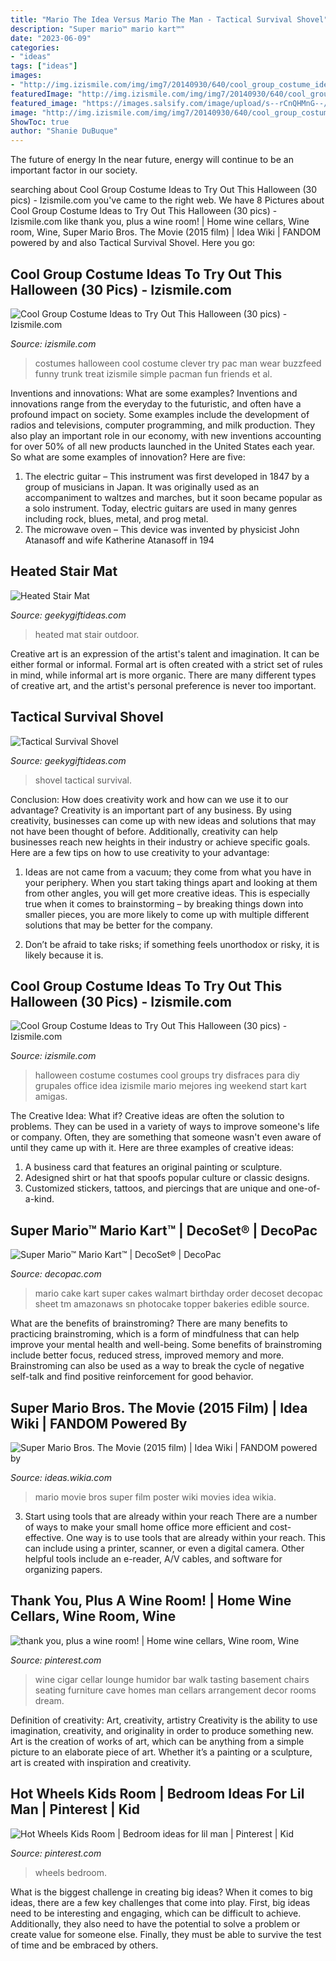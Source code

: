 ```yaml
---
title: "Mario The Idea Versus Mario The Man - Tactical Survival Shovel"
description: "Super mario™ mario kart™"
date: "2023-06-09"
categories:
- "ideas"
tags: ["ideas"]
images:
- "http://img.izismile.com/img/img7/20140930/640/cool_group_costume_ideas_to_try_out_this_halloween_640_13.jpg"
featuredImage: "http://img.izismile.com/img/img7/20140930/640/cool_group_costume_ideas_to_try_out_this_halloween_640_17.jpg"
featured_image: "https://images.salsify.com/image/upload/s--rCnQHMnG--/cs_srgb/qouhlhhrxhv0i7vrodsn.jpg"
image: "http://img.izismile.com/img/img7/20140930/640/cool_group_costume_ideas_to_try_out_this_halloween_640_13.jpg"
ShowToc: true
author: "Shanie DuBuque"
---
```



The future of energy
In the near future, energy will continue to be an important factor in our society.

	

		
searching about Cool Group Costume Ideas to Try Out This Halloween (30 pics) - Izismile.com you've came to the right web. We have 8 Pictures about Cool Group Costume Ideas to Try Out This Halloween (30 pics) - Izismile.com like thank you, plus a wine room! | Home wine cellars, Wine room, Wine, Super Mario Bros. The Movie (2015 film) | Idea Wiki | FANDOM powered by and also Tactical Survival Shovel. Here you go:
		
    
## Cool Group Costume Ideas To Try Out This Halloween (30 Pics) - Izismile.com

<img loading=lazy src="http://img.izismile.com/img/img7/20140930/640/cool_group_costume_ideas_to_try_out_this_halloween_640_13.jpg" onerror="this.onerror=null;this.src='https://tse1.mm.bing.net/th?id=OIP.aJH8xiVCG2H6Wv71gPtqswHaHM&amp;pid=15.1';" alt="Cool Group Costume Ideas to Try Out This Halloween (30 pics) - Izismile.com">

_Source: izismile.com_

>costumes halloween cool costume clever try pac man wear buzzfeed funny trunk treat izismile simple pacman fun friends et al. 

	

Inventions and innovations: What are some examples?
Inventions and innovations range from the everyday to the futuristic, and often have a profound impact on society. Some examples include the development of radios and televisions, computer programming, and milk production. They also play an important role in our economy, with new inventions accounting for over 50% of all new products launched in the United States each year. So what are some examples of innovation? Here are five: 
1) The electric guitar – This instrument was first developed in 1847 by a group of musicians in Japan. It was originally used as an accompaniment to waltzes and marches, but it soon became popular as a solo instrument. Today, electric guitars are used in many genres including rock, blues, metal, and prog metal. 
2) The microwave oven – This device was invented by physicist John Atanasoff and wife Katherine Atanasoff in 194
    
## Heated Stair Mat

<img loading=lazy src="https://www.geekygiftideas.com/wp-content/uploads/heated-outdoor-stair-mat-dr-power-equipment-1.jpg" onerror="this.onerror=null;this.src='https://tse3.mm.bing.net/th?id=OIP.m1NjMOSuvLOIw-GXhdjijAHaHa&amp;pid=15.1';" alt="Heated Stair Mat">

_Source: geekygiftideas.com_

>heated mat stair outdoor. 

	

Creative art is an expression of the artist's talent and imagination. It can be either formal or informal. Formal art is often created with a strict set of rules in mind, while informal art is more organic. There are many different types of creative art, and the artist's personal preference is never too important.

    
## Tactical Survival Shovel

<img loading=lazy src="https://www.geekygiftideas.com/wp-content/uploads/m48-tactical-shovel-entrenchment-tool-with-axe-blade-sheath-1.jpg" onerror="this.onerror=null;this.src='https://tse4.mm.bing.net/th?id=OIP.SbF-Z8S5mALuXV-osMdJHwHaHa&amp;pid=15.1';" alt="Tactical Survival Shovel">

_Source: geekygiftideas.com_

>shovel tactical survival. 

	

Conclusion: How does creativity work and how can we use it to our advantage?
Creativity is an important part of any business. By using creativity, businesses can come up with new ideas and solutions that may not have been thought of before. Additionally, creativity can help businesses reach new heights in their industry or achieve specific goals. Here are a few tips on how to use creativity to your advantage: 
1. Ideas are not came from a vacuum; they come from what you have in your periphery. When you start taking things apart and looking at them from other angles, you will get more creative ideas. This is especially true when it comes to brainstorming – by breaking things down into smaller pieces, you are more likely to come up with multiple different solutions that may be better for the company. 

2. Don’t be afraid to take risks; if something feels unorthodox or risky, it is likely because it is.

    
## Cool Group Costume Ideas To Try Out This Halloween (30 Pics) - Izismile.com

<img loading=lazy src="http://img.izismile.com/img/img7/20140930/640/cool_group_costume_ideas_to_try_out_this_halloween_640_17.jpg" onerror="this.onerror=null;this.src='https://tse3.mm.bing.net/th?id=OIP._1lV70krxI_bn0OTqkCf5AHaHa&amp;pid=15.1';" alt="Cool Group Costume Ideas to Try Out This Halloween (30 pics) - Izismile.com">

_Source: izismile.com_

>halloween costume costumes cool groups try disfraces para diy grupales office idea izismile mario mejores ing weekend start kart amigas. 

	

The Creative Idea: What if?
Creative ideas are often the solution to problems. They can be used in a variety of ways to improve someone's life or company. Often, they are something that someone wasn't even aware of until they came up with it. Here are three examples of creative ideas: 
1. A business card that features an original painting or sculpture. 
2. Adesigned shirt or hat that spoofs popular culture or classic designs. 
3. Customized stickers, tattoos, and piercings that are unique and one-of-a-kind.

    
## Super Mario™ Mario Kart™ | DecoSet® | DecoPac

<img loading=lazy src="https://images.salsify.com/image/upload/s--rCnQHMnG--/cs_srgb/qouhlhhrxhv0i7vrodsn.jpg" onerror="this.onerror=null;this.src='https://tse1.mm.bing.net/th?id=OIP.B69cLjJorpmAvIaZG0wKFgHaE5&amp;pid=15.1';" alt="Super Mario™ Mario Kart™ | DecoSet® | DecoPac">

_Source: decopac.com_

>mario cake kart super cakes walmart birthday order decoset decopac sheet tm amazonaws sn photocake topper bakeries edible source. 

	

What are the benefits of brainstroming?
There are many benefits to practicing brainstroming, which is a form of mindfulness that can help improve your mental health and well-being. Some benefits of brainstroming include better focus, reduced stress, improved memory and more. Brainstroming can also be used as a way to break the cycle of negative self-talk and find positive reinforcement for good behavior.

    
## Super Mario Bros. The Movie (2015 Film) | Idea Wiki | FANDOM Powered By

<img loading=lazy src="https://vignette.wikia.nocookie.net/ideas/images/9/9a/Mario_movie_poster.png/revision/latest?cb=20140128112330" onerror="this.onerror=null;this.src='https://tse2.mm.bing.net/th?id=OIP.B_rz4xBEgP7oFFhLXnicwgHaIX&amp;pid=15.1';" alt="Super Mario Bros. The Movie (2015 film) | Idea Wiki | FANDOM powered by">

_Source: ideas.wikia.com_

>mario movie bros super film poster wiki movies idea wikia. 

	

3) Start using tools that are already within your reach
There are a number of ways to make your small home office more efficient and cost-effective. One way is to use tools that are already within your reach. This can include using a printer, scanner, or even a digital camera. Other helpful tools include an e-reader, A/V cables, and software for organizing papers.

    
## Thank You, Plus A Wine Room! | Home Wine Cellars, Wine Room, Wine

<img loading=lazy src="https://i.pinimg.com/originals/bb/34/c2/bb34c21f9b0df696b3fd244bc6de4a48.jpg" onerror="this.onerror=null;this.src='https://tse3.mm.bing.net/th?id=OIP.eiwHBGqxPGnNLyVTXuT8vQHaFj&amp;pid=15.1';" alt="thank you, plus a wine room! | Home wine cellars, Wine room, Wine">

_Source: pinterest.com_

>wine cigar cellar lounge humidor bar walk tasting basement chairs seating furniture cave homes man cellars arrangement decor rooms dream. 

	

Definition of creativity: Art, creativity, artistry
Creativity is the ability to use imagination, creativity, and originality in order to produce something new. Art is the creation of works of art, which can be anything from a simple picture to an elaborate piece of art. Whether it’s a painting or a sculpture, art is created with inspiration and creativity.

    
## Hot Wheels Kids Room | Bedroom Ideas For Lil Man | Pinterest | Kid

<img loading=lazy src="https://s-media-cache-ak0.pinimg.com/600x315/b3/63/7d/b3637d795cb3fc6c56d675f806c2f79f.jpg" onerror="this.onerror=null;this.src='https://tse2.mm.bing.net/th?id=OIP.e9JihRzvmbdSac1Z3hnbtAHaD4&amp;pid=15.1';" alt="Hot Wheels Kids Room | Bedroom ideas for lil man | Pinterest | Kid">

_Source: pinterest.com_

>wheels bedroom. 

	

What is the biggest challenge in creating big ideas?
When it comes to big ideas, there are a few key challenges that come into play. First, big ideas need to be interesting and engaging, which can be difficult to achieve. Additionally, they also need to have the potential to solve a problem or create value for someone else. Finally, they must be able to survive the test of time and be embraced by others.

